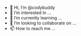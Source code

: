 - 👋 Hi, I’m @codybuddy
- 👀 I’m interested in ...
- 🌱 I’m currently learning ...
- 💞️ I’m looking to collaborate on ...
- 📫 How to reach me ...

<!---
codybuddy/codybuddy is a ✨ special ✨ repository because its `README.md` (this file) appears on your GitHub profile.
You can click the Preview link to take a look at your changes.
--->
